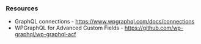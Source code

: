### Resources
- GraphQL connections - https://www.wpgraphql.com/docs/connections
- WPGraphQL for Advanced Custom Fields - https://github.com/wp-graphql/wp-graphql-acf
